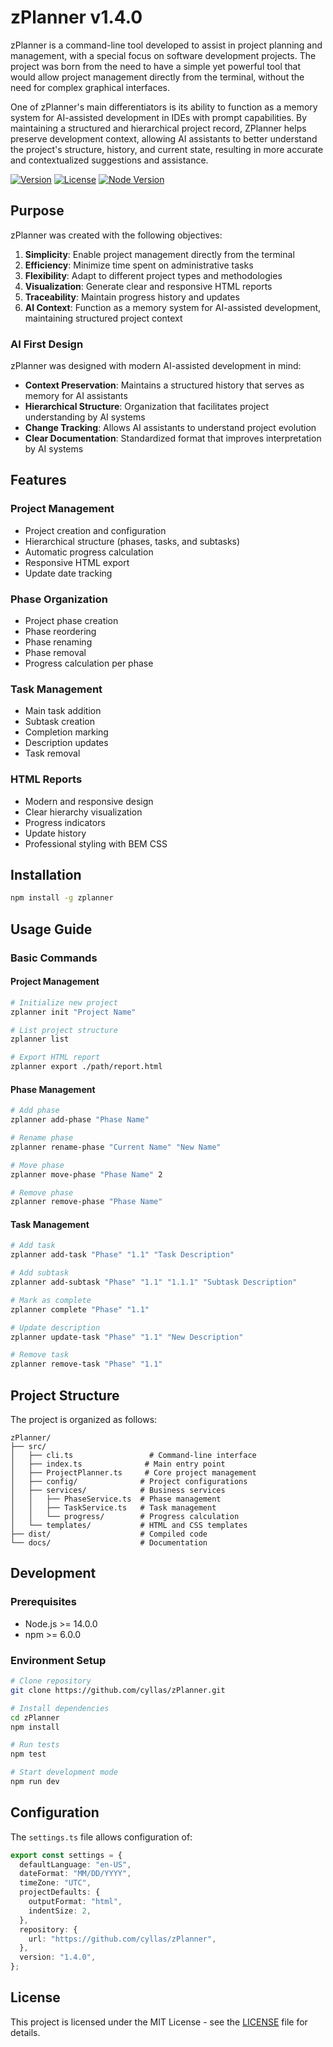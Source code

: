 # zPlanner v1.4.0

zPlanner is a command-line tool developed to assist in project planning and management, with a special focus on software development projects. The project was born from the need to have a simple yet powerful tool that would allow project management directly from the terminal, without the need for complex graphical interfaces.

One of zPlanner's main differentiators is its ability to function as a memory system for AI-assisted development in IDEs with prompt capabilities. By maintaining a structured and hierarchical project record, ZPlanner helps preserve development context, allowing AI assistants to better understand the project's structure, history, and current state, resulting in more accurate and contextualized suggestions and assistance.

[![Version](https://img.shields.io/badge/version-1.4.0-blue.svg)](https://www.npmjs.com/package/zplanner)
[![License](https://img.shields.io/npm/l/zplanner.svg)](https://github.com/cyllas/zPlanner/blob/main/LICENSE)
[![Node Version](https://img.shields.io/node/v/zplanner.svg)](https://nodejs.org)

## Purpose

zPlanner was created with the following objectives:

1. **Simplicity**: Enable project management directly from the terminal
2. **Efficiency**: Minimize time spent on administrative tasks
3. **Flexibility**: Adapt to different project types and methodologies
4. **Visualization**: Generate clear and responsive HTML reports
5. **Traceability**: Maintain progress history and updates
6. **AI Context**: Function as a memory system for AI-assisted development, maintaining structured project context

### AI First Design

zPlanner was designed with modern AI-assisted development in mind:

- **Context Preservation**: Maintains a structured history that serves as memory for AI assistants
- **Hierarchical Structure**: Organization that facilitates project understanding by AI systems
- **Change Tracking**: Allows AI assistants to understand project evolution
- **Clear Documentation**: Standardized format that improves interpretation by AI systems

## Features

### Project Management

- Project creation and configuration
- Hierarchical structure (phases, tasks, and subtasks)
- Automatic progress calculation
- Responsive HTML export
- Update date tracking

### Phase Organization

- Project phase creation
- Phase reordering
- Phase renaming
- Phase removal
- Progress calculation per phase

### Task Management

- Main task addition
- Subtask creation
- Completion marking
- Description updates
- Task removal

### HTML Reports

- Modern and responsive design
- Clear hierarchy visualization
- Progress indicators
- Update history
- Professional styling with BEM CSS

## Installation

```bash
npm install -g zplanner
```

## Usage Guide

### Basic Commands

#### Project Management

```bash
# Initialize new project
zplanner init "Project Name"

# List project structure
zplanner list

# Export HTML report
zplanner export ./path/report.html
```

#### Phase Management

```bash
# Add phase
zplanner add-phase "Phase Name"

# Rename phase
zplanner rename-phase "Current Name" "New Name"

# Move phase
zplanner move-phase "Phase Name" 2

# Remove phase
zplanner remove-phase "Phase Name"
```

#### Task Management

```bash
# Add task
zplanner add-task "Phase" "1.1" "Task Description"

# Add subtask
zplanner add-subtask "Phase" "1.1" "1.1.1" "Subtask Description"

# Mark as complete
zplanner complete "Phase" "1.1"

# Update description
zplanner update-task "Phase" "1.1" "New Description"

# Remove task
zplanner remove-task "Phase" "1.1"
```

## Project Structure

The project is organized as follows:

```
zPlanner/
├── src/
│   ├── cli.ts                 # Command-line interface
│   ├── index.ts              # Main entry point
│   ├── ProjectPlanner.ts     # Core project management
│   ├── config/              # Project configurations
│   ├── services/            # Business services
│   │   ├── PhaseService.ts  # Phase management
│   │   ├── TaskService.ts   # Task management
│   │   └── progress/        # Progress calculation
│   └── templates/           # HTML and CSS templates
├── dist/                    # Compiled code
└── docs/                    # Documentation
```

## Development

### Prerequisites

- Node.js >= 14.0.0
- npm >= 6.0.0

### Environment Setup

```bash
# Clone repository
git clone https://github.com/cyllas/zPlanner.git

# Install dependencies
cd zPlanner
npm install

# Run tests
npm test

# Start development mode
npm run dev
```

## Configuration

The `settings.ts` file allows configuration of:

```typescript
export const settings = {
  defaultLanguage: "en-US",
  dateFormat: "MM/DD/YYYY",
  timeZone: "UTC",
  projectDefaults: {
    outputFormat: "html",
    indentSize: 2,
  },
  repository: {
    url: "https://github.com/cyllas/zPlanner",
  },
  version: "1.4.0",
};
```

## License

This project is licensed under the MIT License - see the [LICENSE](LICENSE) file for details.
